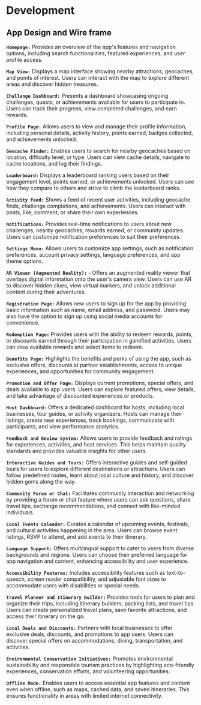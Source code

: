 # Development

## App Design and Wire frame

**`Homepage:`** Provides an overview of the app's features and navigation options, including search functionalities, featured experiences, and user profile access.

**`Map View:`** Displays a map interface showing nearby attractions, geocaches, and points of interest. Users can interact with the map to explore different areas and discover hidden treasures.

**`Challenge Dashboard:`** Presents a dashboard showcasing ongoing challenges, quests, or achievements available for users to participate in. Users can track their progress, view completed challenges, and earn rewards.

**`Profile Page:`** Allows users to view and manage their profile information, including personal details, activity history, points earned, badges collected, and achievements unlocked.

**`Geocache Finder:`** Enables users to search for nearby geocaches based on location, difficulty level, or type. Users can view cache details, navigate to cache locations, and log their findings.

**`Leaderboard:`** Displays a leaderboard ranking users based on their engagement level, points earned, or achievements unlocked. Users can see how they compare to others and strive to climb the leaderboard ranks.

**`Activity Feed:`** Shows a feed of recent user activities, including geocache finds, challenge completions, and achievements. Users can interact with posts, like, comment, or share their own experiences.

**`Notifications:`** Provides real-time notifications to users about new challenges, nearby geocaches, rewards earned, or community updates. Users can customize notification preferences to suit their preferences.

**`Settings Menu:`** Allows users to customize app settings, such as notification preferences, account privacy settings, language preferences, and app theme options.

**`AR Viewer (Augmented Reality):`** - Offers an augmented reality viewer that overlays digital information onto the user's camera view. Users can use AR to discover hidden clues, view virtual markers, and unlock additional content during their adventures.

**`Registration Page:`** Allows new users to sign up for the app by providing basic information such as name, email address, and password. Users may also have the option to sign up using social media accounts for convenience.

**`Redemption Page:`** Provides users with the ability to redeem rewards, points, or discounts earned through their participation in gamified activities. Users can view available rewards and select items to redeem.

**`Benefits Page:`** Highlights the benefits and perks of using the app, such as exclusive offers, discounts at partner establishments, access to unique experiences, and opportunities for community engagement.

**`Promotion and Offer Page:`** Displays current promotions, special offers, and deals available to app users. Users can explore featured offers, view details, and take advantage of discounted experiences or products.

**`Host Dashboard:`** Offers a dedicated dashboard for hosts, including local businesses, tour guides, or activity organizers. Hosts can manage their listings, create new experiences, track bookings, communicate with participants, and view performance analytics.

**`Feedback and Review System:`** Allows users to provide feedback and ratings for experiences, activities, and host services. This helps maintain quality standards and provides valuable insights for other users.

**`Interactive Guides and Tours:`** Offers interactive guides and self-guided tours for users to explore different destinations or attractions. Users can follow predefined routes, learn about local culture and history, and discover hidden gems along the way.

**`Community Forum or Chat:`** Facilitates community interaction and networking by providing a forum or chat feature where users can ask questions, share travel tips, exchange recommendations, and connect with like-minded individuals.

**`Local Events Calendar:`** Curates a calendar of upcoming events, festivals, and cultural activities happening in the area. Users can browse event listings, RSVP to attend, and add events to their itinerary.

**`Language Support:`** Offers multilingual support to cater to users from diverse backgrounds and regions. Users can choose their preferred language for app navigation and content, enhancing accessibility and user experience.

**`Accessibility Features:`** Includes accessibility features such as text-to-speech, screen reader compatibility, and adjustable font sizes to accommodate users with disabilities or special needs.

**`Travel Planner and Itinerary Builder:`** Provides tools for users to plan and organize their trips, including itinerary builders, packing lists, and travel tips. Users can create personalized travel plans, save favorite attractions, and access their itinerary on the go.

**`Local Deals and Discounts:`** Partners with local businesses to offer exclusive deals, discounts, and promotions to app users. Users can discover special offers on accommodations, dining, transportation, and activities.

**`Environmental Conservation Initiatives:`** Promotes environmental sustainability and responsible tourism practices by highlighting eco-friendly experiences, conservation efforts, and volunteering opportunities.

**`Offline Mode:`** Enables users to access essential app features and content even when offline, such as maps, cached data, and saved itineraries. This ensures functionality in areas with limited internet connectivity.
